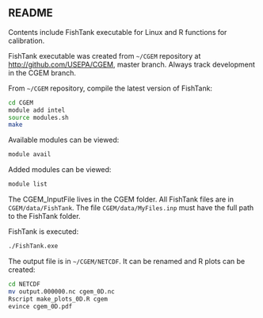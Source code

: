 ## README

Contents include FishTank executable for Linux and R functions for calibration.

FishTank executable was created from `~/CGEM` repository at http://github.com/USEPA/CGEM, master branch.  Always track development in the CGEM branch.

From `~/CGEM` repository, compile the latest version of FishTank:
```bash
cd CGEM
module add intel
source modules.sh
make
```

Available modules can be viewed:
```bash
module avail
```

Added modules can be viewed:
```bash
module list
```

The CGEM_InputFile lives in the CGEM folder.  All FishTank files are in `CGEM/data/FishTank`.  The file `CGEM/data/MyFiles.inp` must have the full path to the FishTank folder.

FishTank is executed:
```bash
./FishTank.exe
```

The output file is in `~/CGEM/NETCDF`.  It can be renamed and R plots can be created:
```bash
cd NETCDF
mv output.000000.nc cgem_0D.nc
Rscript make_plots_0D.R cgem
evince cgem_0D.pdf
```
